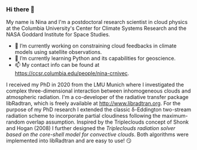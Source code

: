 ### Hi there 👋

My name is Nina and I'm a postdoctoral research scientist in cloud physics at the Columbia University's Center for Climate Systems Research and the NASA Goddard Institute for Space Studies.

- 🔭 I’m currently working on constraining cloud feedbacks in climate models using satellite observations.
- 🌱 I’m currently learning Python and its capabilities for geoscience.
- 📫 My contact info can be found at https://ccsr.columbia.edu/people/nina-crnivec.

I received my PhD in 2020 from the LMU Munich where I investigated the complex three-dimensional interaction between inhomogeneous clouds and atmospheric radiation. I'm a co-developer of the radiative transfer package libRadtran, which is freely available at http://www.libradtran.org. For the purpose of my PhD research I extended the classic δ-Eddington two-stream radiation scheme to incorporate partial cloudiness following the maximum-random overlap assumption. Inspired by the Tripleclouds concept of Shonk and Hogan (2008) I further designed the _Tripleclouds radiation solver based on the core-shell model for convective clouds_. Both algorithms were implemented into libRadtran and are easy to use! :smirk:

<!--
**NinaCrnivec/NinaCrnivec** is a ✨ _special_ ✨ repository because its `README.md` (this file) appears on your GitHub profile.

Here are some ideas to get you started:

- 🔭 I’m currently working on ...
- 🌱 I’m currently learning ...
- 👯 I’m looking to collaborate on ...
- 🤔 I’m looking for help with ...
- 💬 Ask me about ...
- 📫 How to reach me: ...
- 😄 Pronouns: ...
- ⚡ Fun fact: ...
-->
